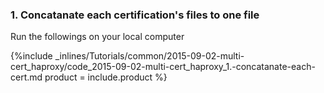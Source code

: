 <!--  usedin: [ _legacy_docker/Tutorials/2015-09-02-multi-cert-haproxy.md, _maestro/Tutorials/2015-09-02-multi-cert_haproxy.md, _node/tutorials/2015-09-02-multi-cert-haproxy.md, _rails/Tutorials/2015-09-02-multi-cert_haproxy.md] -->


### 1. Concatanate each certification's files to one file

Run the followings on your local computer



{%include _inlines/Tutorials/common/2015-09-02-multi-cert_haproxy/code_2015-09-02-multi-cert_haproxy_1.-concatanate-each-cert.md  product = include.product %}





